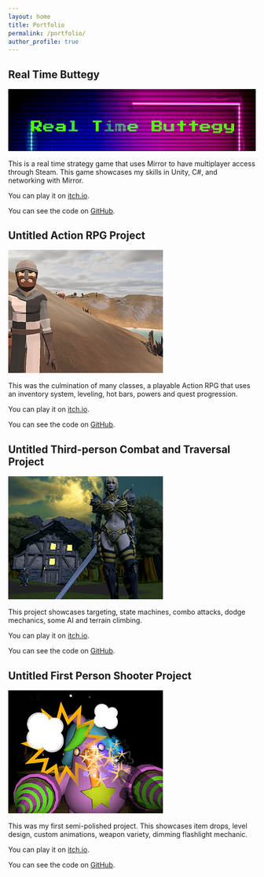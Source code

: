 ```yaml
---
layout: home
title: Portfolio
permalink: /portfolio/
author_profile: true
---
```


## Real Time Buttegy

![Real Time Buttegy Screenshot](/assets/images/RTButtegy.png)

This is a real time strategy game that uses Mirror to have multiplayer access through Steam. This game showcases my skills in Unity, C#, and networking with Mirror. 

You can play it on [itch.io](https://itsalaska.itch.io/real-time-buttegy). 

You can see the code on [GitHub](https://github.com/itsAlaska/RTSGame).

## Untitled Action RPG Project

![UARPGP Screenshot](/assets/images/arpg.png)

This was the culmination of many classes, a playable Action RPG that uses an inventory system, leveling, hot bars, powers and quest progression. 

You can play it on [itch.io](https://itsalaska.itch.io/arpg-project).

You can see the code on [GitHub](https://github.com/itsAlaska/RPGGame).

## Untitled Third-person Combat and Traversal Project

![UARPGP Screenshot](/assets/images/3pcombat.png)

This project showcases targeting, state machines, combo attacks, dodge mechanics, some AI and terrain climbing. 

You can play it on [itch.io](https://itsalaska.itch.io/3rd-person-combat-and-movement).

You can see the code on [GitHub](https://github.com/itsAlaska/ThirdPersonProject).

## Untitled First Person Shooter Project

![UARPGP Screenshot](/assets/images/fps.png)

This was my first semi-polished project. This showcases item drops, level design, custom animations, weapon variety, dimming flashlight mechanic. 

You can play it on [itch.io](https://itsalaska.itch.io/spooky-forest-fps-adventure).

You can see the code on [GitHub](https://github.com/itsAlaska/FPSGame).


